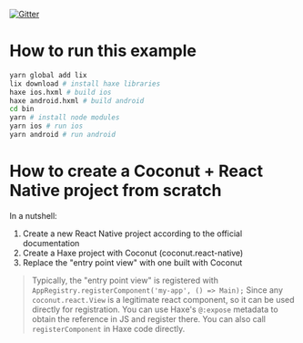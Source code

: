 [![Gitter](https://badges.gitter.im/Join%20Chat.svg)](https://gitter.im/MVCoconut/Lobby)


# How to run this example
```bash
yarn global add lix
lix download # install haxe libraries
haxe ios.hxml # build ios
haxe android.hxml # build android
cd bin
yarn # install node modules
yarn ios # run ios
yarn android # run android
```

# How to create a Coconut + React Native project from scratch

In a nutshell:  
1. Create a new React Native project according to the official documentation
1. Create a Haxe project with Coconut (coconut.react-native)
1. Replace the "entry point view" with one built with Coconut

> Typically, the "entry point view" is registered with `AppRegistry.registerComponent('my-app', () => Main);`
> Since any `coconut.react.View` is a legitimate react component, so it can be used directly for registration.
> You can use Haxe's `@:expose` metadata to obtain the reference in JS and register there.
> You can also call `registerComponent` in Haxe code directly.
